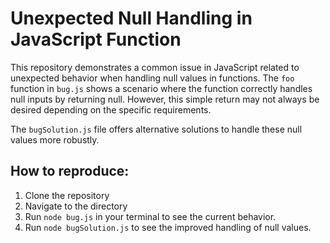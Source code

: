 # Unexpected Null Handling in JavaScript Function

This repository demonstrates a common issue in JavaScript related to unexpected behavior when handling null values in functions.  The `foo` function in `bug.js` shows a scenario where the function correctly handles null inputs by returning null.  However, this simple return may not always be desired depending on the specific requirements.

The `bugSolution.js` file offers alternative solutions to handle these null values more robustly.

## How to reproduce:

1. Clone the repository
2. Navigate to the directory
3. Run `node bug.js` in your terminal to see the current behavior.
4. Run `node bugSolution.js` to see the improved handling of null values.
